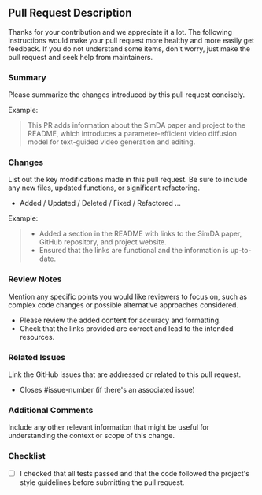 ## Pull Request Description
Thanks for your contribution and we appreciate it a lot. The following instructions would make your pull request more healthy and more easily get feedback. If you do not understand some items, don't worry, just make the pull request and seek help from maintainers.

### Summary
Please summarize the changes introduced by this pull request concisely.

Example:

> This PR adds information about the SimDA paper and project to the README, which introduces a parameter-efficient video diffusion model for text-guided video generation and editing.

### Changes
List out the key modifications made in this pull request. Be sure to include any new files, updated functions, or significant refactoring.

- Added / Updated / Deleted / Fixed / Refactored ...

Example:

> - Added a section in the README with links to the SimDA paper, GitHub repository, and project website.
> - Ensured that the links are functional and the information is up-to-date.

### Review Notes
Mention any specific points you would like reviewers to focus on, such as complex code changes or possible alternative approaches considered.

- Please review the added content for accuracy and formatting.
- Check that the links provided are correct and lead to the intended resources.

### Related Issues
Link the GitHub issues that are addressed or related to this pull request.

- Closes #issue-number (if there's an associated issue)

### Additional Comments
Include any other relevant information that might be useful for understanding the context or scope of this change.

### Checklist

- [ ] I checked that all tests passed and that the code followed the project's style guidelines before submitting the pull request. 

